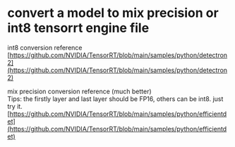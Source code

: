 # convert a model to mix precision or int8 tensorrt engine file

int8 conversion reference [https://github.com/NVIDIA/TensorRT/blob/main/samples/python/detectron2](https://github.com/NVIDIA/TensorRT/blob/main/samples/python/detectron2)

mix precision conversion reference (much better)<br> Tips: the firstly layer and last layer should be FP16, others can be int8. just try it. [https://github.com/NVIDIA/TensorRT/blob/main/samples/python/efficientdet](https://github.com/NVIDIA/TensorRT/blob/main/samples/python/efficientdet)
